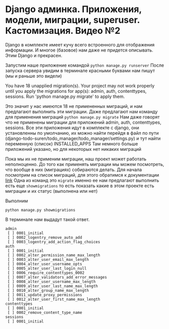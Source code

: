 # Django админка. Приложения, модели, миграции, superuser. Кастомизация. Видео №2
Django в комплекте имеет кучу всего встроенного для отображения информации.
И многое (базовое) нам даже не придется описывать. Этим Django и прекрасен.

Запустим наше приложение командой `python manage.py runserver`
После запуска сервера увидим в терминале красными буквами нам пишут (мы и раньше это видели)

You have 18 unapplied migration(s). Your project may not work properly until you apply the migrations for app(s): admin, auth, contenttypes, sessions.
Run 'python manage.py migrate' to apply them.

Это значит у нас имеются 18 не примененных миграций, и нам предлагают выполнить эти миграции.
Даже предлагают нам команду для применения миграций `python manage.py migrate`
Нам даже говорят что не применены миграции для приложений admin, auth, contenttypes, sessions.
Все эти приложения идут в комплекте с django, они установленны по умолчанию,
их можно найти перейдя в файл по пути (django-todo-suren/todo_manager/todo_manager/settings.py)
и тут найти переменную (список) INSTALLED_APPS
Там немного больше приложений указано, но для некоторых нет никаких миграций 

Пока мы их не применим миграции, наш проект может работать неполноценно.
До того как применять миграции мы можем посмотреть, что вообще в них (миграциях)
собираются делать. Для начала посмотрим на список миграций, для этого обратимся к
документации [link](https://docs.djangoproject.com/en/5.1/topics/migrations/)
Одна из команд это `migrate` именно ее нам предлагают выполнить
есть еще `showmigrations` то есть показать какие в этом проекте есть миграции и их статус (выполнена или нет)

Выполним 

`python manage.py showmigrations`

В терминале нам выдадут такой ответ.
```terminal
admin
 [ ] 0001_initial
 [ ] 0002_logentry_remove_auto_add
 [ ] 0003_logentry_add_action_flag_choices
auth
 [ ] 0001_initial
 [ ] 0002_alter_permission_name_max_length
 [ ] 0003_alter_user_email_max_length
 [ ] 0004_alter_user_username_opts
 [ ] 0005_alter_user_last_login_null
 [ ] 0006_require_contenttypes_0002
 [ ] 0007_alter_validators_add_error_messages
 [ ] 0008_alter_user_username_max_length
 [ ] 0009_alter_user_last_name_max_length
 [ ] 0010_alter_group_name_max_length
 [ ] 0011_update_proxy_permissions
 [ ] 0012_alter_user_first_name_max_length
contenttypes
 [ ] 0001_initial
 [ ] 0002_remove_content_type_name
sessions
 [ ] 0001_initial
```






